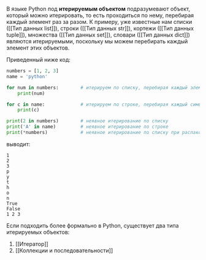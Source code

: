 

В языке Python под **итерируемым объектом** подразумевают объект, который можно итерировать, то есть проходиться по нему, перебирая каждый элемент раз за разом. К примеру, уже известные нам списки ([[Тип данных list]]), строки ([[Тип данных str]]), кортежи ([[Тип данных tuple]]), множества ([[Тип данных set]]), словари ([[Тип данных dict]]) являются итерируемыми, поскольку мы можем перебирать каждый элемент этих объектов.

Приведенный ниже код:

```python
numbers = [1, 2, 3]
name = 'python'

for num in numbers:        # итерируем по списку, перебирая каждый элемент
    print(num)

for c in name:             # итерируем по строке, перебирая каждый символ
    print(c)

print(2 in numbers)        # неявное итерирование по списку
print('A' in name)         # неявное итерирование по строке
print(*numbers)            # неявное итерирование по списку при распаковке
```

выводит:

```no-highlight
1
2
3
p
y
t
h
o
n
True
False
1 2 3
```

Если подходить более формально в Python, существует два типа итерируемых объектов:

1. [[Итератор]]
2. [[Коллекции и последовательности]]